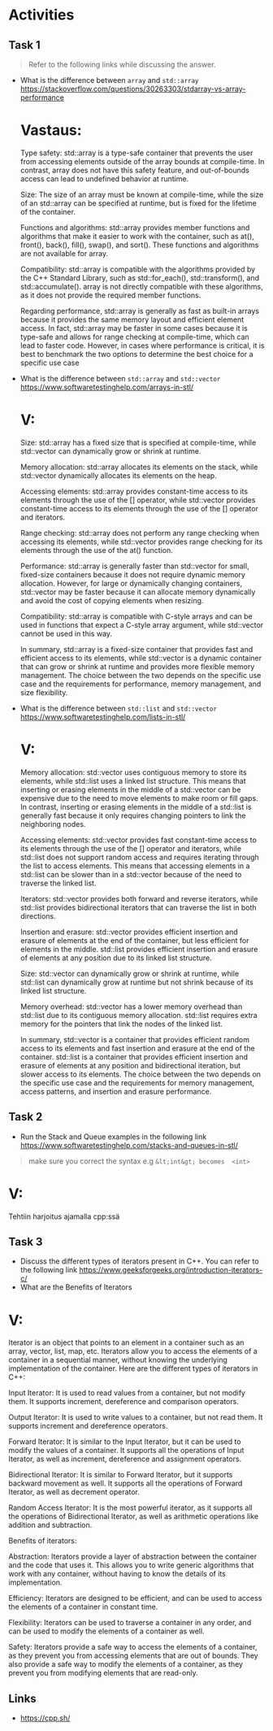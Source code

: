 # Activities

## Task 1

> Refer to the following links while discussing the answer.

- What is the difference between `array` and `std::array`
  https://stackoverflow.com/questions/30263303/stdarray-vs-array-performance
  # Vastaus:
  Type safety: std::array is a type-safe container that prevents the user from accessing elements outside of the array bounds at compile-time. In contrast, array does not have this safety feature, and out-of-bounds access can lead to undefined behavior at runtime.

  Size: The size of an array must be known at compile-time, while the size of an std::array can be specified at runtime, but is fixed for the lifetime of the container.

  Functions and algorithms: std::array provides member functions and algorithms that make it easier to work with the container, such as at(), front(), back(), fill(), swap(), and sort(). These functions and algorithms are not available for array.

  Compatibility: std::array is compatible with the algorithms provided by the C++ Standard Library, such as std::for_each(), std::transform(), and std::accumulate(). array is not directly compatible with these algorithms, as it does not provide the required member functions.

  Regarding performance, std::array is generally as fast as built-in arrays because it provides the same memory layout and efficient element access. In fact, std::array may be faster in some cases because it is type-safe and allows for range checking at compile-time, which can lead to faster code. However, in cases where performance is critical, it is best to benchmark the two options to determine the best choice for a specific use case
- What is the difference between `std::array` and `std::vector`
  https://www.softwaretestinghelp.com/arrays-in-stl/
  # V:
  Size: std::array has a fixed size that is specified at compile-time, while std::vector can dynamically grow or shrink at runtime.

  Memory allocation: std::array allocates its elements on the stack, while std::vector dynamically allocates its elements on the heap.

  Accessing elements: std::array provides constant-time access to its elements through the use of the [] operator, while std::vector provides constant-time access to its elements through the use of the [] operator and iterators.

  Range checking: std::array does not perform any range checking when accessing its elements, while std::vector provides range checking for its elements through the use of the at() function.

  Performance: std::array is generally faster than std::vector for small, fixed-size containers because it does not require dynamic memory allocation. However, for large or dynamically changing containers, std::vector may be faster because it can allocate memory dynamically and avoid the cost of copying elements when resizing.

  Compatibility: std::array is compatible with C-style arrays and can be used in functions that expect a C-style array argument, while std::vector cannot be used in this way.

  In summary, std::array is a fixed-size container that provides fast and efficient access to its elements, while std::vector is a dynamic container that can grow or shrink at runtime and provides more flexible memory management. The choice between the two depends on the specific use case and the requirements for performance, memory management, and size flexibility.

- What is the difference between `std::list` and `std::vector`
  https://www.softwaretestinghelp.com/lists-in-stl/

  # V:
  Memory allocation: std::vector uses contiguous memory to store its elements, while std::list uses a linked list structure. This means that inserting or erasing elements in the middle of a std::vector can be expensive due to the need to move elements to make room or fill gaps. In contrast, inserting or erasing elements in the middle of a std::list is generally fast because it only requires changing pointers to link the neighboring nodes.

  Accessing elements: std::vector provides fast constant-time access to its elements through the use of the [] operator and iterators, while std::list does not support random access and requires iterating through the list to access elements. This means that accessing elements in a std::list can be slower than in a std::vector because of the need to traverse the linked list.

  Iterators: std::vector provides both forward and reverse iterators, while std::list provides bidirectional iterators that can traverse the list in both directions.

  Insertion and erasure: std::vector provides efficient insertion and erasure of elements at the end of the container, but less efficient for elements in the middle. std::list provides efficient insertion and erasure of elements at any position due to its linked list structure.

  Size: std::vector can dynamically grow or shrink at runtime, while std::list can dynamically grow at runtime but not shrink because of its linked list structure.

  Memory overhead: std::vector has a lower memory overhead than std::list due to its contiguous memory allocation. std::list requires extra memory for the pointers that link the nodes of the linked list.

  In summary, std::vector is a container that provides efficient random access to its elements and fast insertion and erasure at the end of the container. std::list is a container that provides efficient insertion and erasure of elements at any position and bidirectional iteration, but slower access to its elements. The choice between the two depends on the specific use case and the requirements for memory management, access patterns, and insertion and erasure performance.

## Task 2

- Run the Stack and Queue examples in the following link
  https://www.softwaretestinghelp.com/stacks-and-queues-in-stl/

> make sure you correct the syntax e.g `&lt;int&gt; becomes  <int>`
# V:
Tehtiin harjoitus ajamalla cpp:ssä

## Task 3

- Discuss the different types of iterators present in C++. You can refer to the following link
  https://www.geeksforgeeks.org/introduction-iterators-c/
- What are the Benefits of Iterators
# V:
Iterator is an object that points to an element in a container such as an array, vector, list, map, etc. Iterators allow you to access the elements of a container in a sequential manner, without knowing the underlying implementation of the container. Here are the different types of iterators in C++:

Input Iterator: It is used to read values from a container, but not modify them. It supports increment, dereference and comparison operators.

Output Iterator: It is used to write values to a container, but not read them. It supports increment and dereference operators.

Forward Iterator: It is similar to the Input Iterator, but it can be used to modify the values of a container. It supports all the operations of Input Iterator, as well as increment, dereference and assignment operators.

Bidirectional Iterator: It is similar to Forward Iterator, but it supports backward movement as well. It supports all the operations of Forward Iterator, as well as decrement operator.

Random Access Iterator: It is the most powerful iterator, as it supports all the operations of Bidirectional Iterator, as well as arithmetic operations like addition and subtraction.

Benefits of iterators:

Abstraction: Iterators provide a layer of abstraction between the container and the code that uses it. This allows you to write generic algorithms that work with any container, without having to know the details of its implementation.

Efficiency: Iterators are designed to be efficient, and can be used to access the elements of a container in constant time.

Flexibility: Iterators can be used to traverse a container in any order, and can be used to modify the elements of a container as well.

Safety: Iterators provide a safe way to access the elements of a container, as they prevent you from accessing elements that are out of bounds. They also provide a safe way to modify the elements of a container, as they prevent you from modifying elements that are read-only.

## Links

- https://cpp.sh/
